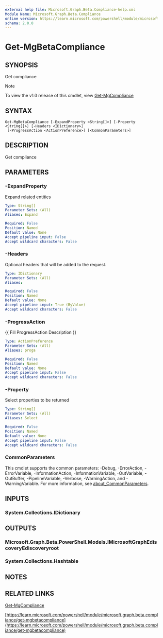 ```yaml
---
external help file: Microsoft.Graph.Beta.Compliance-help.xml
Module Name: Microsoft.Graph.Beta.Compliance
online version: https://learn.microsoft.com/powershell/module/microsoft.graph.beta.compliance/get-mgbetacompliance
schema: 2.0.0
---
```


# Get-MgBetaCompliance

## SYNOPSIS
Get compliance

> [!NOTE]
> To view the v1.0 release of this cmdlet, view [Get-MgCompliance](/powershell/module/Microsoft.Graph.Compliance/Get-MgCompliance?view=graph-powershell-1.0)

## SYNTAX

```
Get-MgBetaCompliance [-ExpandProperty <String[]>] [-Property <String[]>] [-Headers <IDictionary>]
 [-ProgressAction <ActionPreference>] [<CommonParameters>]
```

## DESCRIPTION
Get compliance

## PARAMETERS

### -ExpandProperty
Expand related entities

```yaml
Type: String[]
Parameter Sets: (All)
Aliases: Expand

Required: False
Position: Named
Default value: None
Accept pipeline input: False
Accept wildcard characters: False
```

### -Headers
Optional headers that will be added to the request.

```yaml
Type: IDictionary
Parameter Sets: (All)
Aliases:

Required: False
Position: Named
Default value: None
Accept pipeline input: True (ByValue)
Accept wildcard characters: False
```

### -ProgressAction
{{ Fill ProgressAction Description }}

```yaml
Type: ActionPreference
Parameter Sets: (All)
Aliases: proga

Required: False
Position: Named
Default value: None
Accept pipeline input: False
Accept wildcard characters: False
```

### -Property
Select properties to be returned

```yaml
Type: String[]
Parameter Sets: (All)
Aliases: Select

Required: False
Position: Named
Default value: None
Accept pipeline input: False
Accept wildcard characters: False
```

### CommonParameters
This cmdlet supports the common parameters: -Debug, -ErrorAction, -ErrorVariable, -InformationAction, -InformationVariable, -OutVariable, -OutBuffer, -PipelineVariable, -Verbose, -WarningAction, and -WarningVariable. For more information, see [about_CommonParameters](http://go.microsoft.com/fwlink/?LinkID=113216).

## INPUTS

### System.Collections.IDictionary
## OUTPUTS

### Microsoft.Graph.Beta.PowerShell.Models.IMicrosoftGraphEdiscoveryEdiscoveryroot
### System.Collections.Hashtable
## NOTES

## RELATED LINKS
[Get-MgCompliance](/powershell/module/Microsoft.Graph.Compliance/Get-MgCompliance?view=graph-powershell-1.0)

[https://learn.microsoft.com/powershell/module/microsoft.graph.beta.compliance/get-mgbetacompliance](https://learn.microsoft.com/powershell/module/microsoft.graph.beta.compliance/get-mgbetacompliance)






